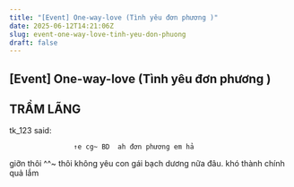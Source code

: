 ```yaml
---
title: "[Event] One-way-love (Tình yêu đơn phương )"
date: 2025-06-12T14:21:06Z
slug: event-one-way-love-tinh-yeu-don-phuong
draft: false
---
```


## [Event] One-way-love (Tình yêu đơn phương )

## TRẦM LÃNG

tk_123 said:
				
					↑e cg~ BD  ah đơn phương em hả 
giỡn thôi ^^~
	 thôi không yêu con gái bạch dương nữa đâu. khó thành chính quả lắm